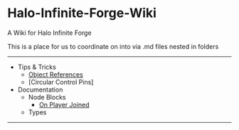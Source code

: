 # Halo-Infinite-Forge-Wiki
A Wiki for Halo Infinite Forge

This is a place for us to coordinate on into via .md files nested in folders

---
* Tips & Tricks
    * [Object References](https://github.com/nateonline/Halo-Infinite-Forge-Wiki/blob/main/Tips%20&%20Tricks/Object%20References.md)
	* [Circular Control Pins]
* Documentation
	* Node Blocks
		* [On Player Joined](https://github.com/nateonline/Halo-Infinite-Forge-Wiki/blob/main/Documentation/Node%20Blocks/On%20Player%20Joined.md)
	* Types
---